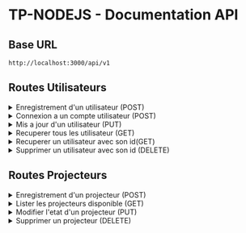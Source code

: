 
# TP-NODEJS - Documentation API

## Base URL
```
http://localhost:3000/api/v1
```

## Routes Utilisateurs

<details>
  <summary>Enregistrement d'un utilisateur (POST)</summary>

  **URL**: `http://localhost:3000/api/v1/users/register`
  **Body**:
        ```json
        {
            "name": "John Doe",
            "email": "john@example.com",
            "password": "password123",
            "salle": 1
        }
        ```
</details>
  
<details>
 <summary>Connexion a un compte utilisateur (POST)</summary>

  **URL**: `http://localhost:3000/api/v1/users/login`
  **Body**:
    ```json
    {
        "email": "john@example.com",
        "password": "password123"
    }
    ```

</details>

<details>
 <summary>Mis a jour d'un utilisateur (PUT)</summary>

  **URL**: `http://localhost:3000/api/v1/users/update/{id}`
  **Body**:
    ```json
    {
        "name": "John Updated",
        "email": "john_updated@example.com",
        "password": "newpassword123",
        "role": "teacher",
        "salle": 2
    }
    ```
</details>
<details>
  <summary>Recuperer tous les utilisateur (GET)</summary>

  **URL**: `http://localhost:3000/api/v1/users/`
</details>

<details>
  <summary>Recuperer un utilisateur avec son id(GET)</summary>

  **URL**: `http://localhost:3000/api/v1/users/{id}`
</details>

<details>
  <summary>Supprimer un utilisateur avec son id (DELETE)</summary>

  **URL**: `http://localhost:3000/api/v1/users/delete/{id}`
</details>

## Routes Projecteurs

<details>
  <summary>Enregistrement d'un projecteur (POST)</summary>

  **URL**: `http://localhost:3000/api/v1/projectors`
  **Body**:
        ```json
        {
            "nom_projecteur": "acer",
            "disponibilite": false
        }
        ```
</details>

<details>
  <summary>Lister les projecteurs disponible (GET)</summary>

  **URL**: `http://localhost:3000/api/v1/projectors`
</details>

<details>
  <summary>Modifier l'etat d'un projecteur (PUT)</summary>

  **URL**: `http://localhost:3000/api/v1/projectors/{id}`
  **Body**:
        ```json
        {
            "nom_projecteur": "acer",
            "disponibilite": true
        }
        ```
</details>

<details>
  <summary>Supprimer un projecteur (DELETE)</summary>

  **URL**: `http://localhost:3000/api/v1/projectors/{id}`
</details>
